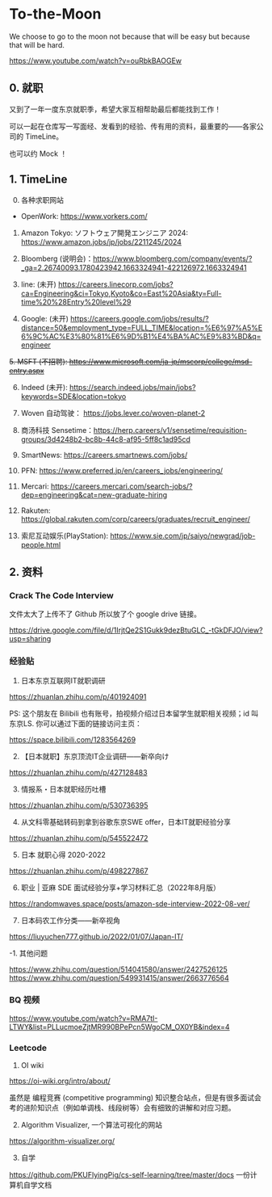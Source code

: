 # To-the-Moon
We choose to go to the moon not because that will be easy but because that will be hard.

https://www.youtube.com/watch?v=ouRbkBAOGEw

## 0. 就职

又到了一年一度东京就职季，希望大家互相帮助最后都能找到工作！

可以一起在仓库写一写面经、发看到的经验、传有用的资料，最重要的——各家公司的 TimeLine。

也可以约 Mock ！

## 1. TimeLine

0. 各种求职网站

  - OpenWork: https://www.vorkers.com/

1. Amazon Tokyo: ソフトウェア開発エンジニア 2024: https://www.amazon.jobs/jp/jobs/2211245/2024

2. Bloomberg (说明会)：https://www.bloomberg.com/company/events/?_ga=2.26740093.1780423942.1663324941-422126972.1663324941

3. line: (未开) https://careers.linecorp.com/jobs?ca=Engineering&ci=Tokyo,Kyoto&co=East%20Asia&ty=Full-time%20%28Entry%20level%29

4. Google: (未开) https://careers.google.com/jobs/results/?distance=50&employment_type=FULL_TIME&location=%E6%97%A5%E6%9C%AC%E3%80%81%E6%9D%B1%E4%BA%AC%E9%83%BD&q=engineer

~~5. MSFT (不招聘): https://www.microsoft.com/ja-jp/mscorp/college/msd-entry.aspx~~

6. Indeed (未开): https://search.indeed.jobs/main/jobs?keywords=SDE&location=tokyo

7. Woven 自动驾驶： https://jobs.lever.co/woven-planet-2

8. 商汤科技 Sensetime：https://herp.careers/v1/sensetime/requisition-groups/3d4248b2-bc8b-44c8-af95-5ff8c1ad95cd

9. SmartNews: https://careers.smartnews.com/jobs/

10. PFN: https://www.preferred.jp/en/careers_jobs/engineering/

11. Mercari: https://careers.mercari.com/search-jobs/?dep=engineering&cat=new-graduate-hiring

12. Rakuten: https://global.rakuten.com/corp/careers/graduates/recruit_engineer/

13. 索尼互动娱乐(PlayStation): https://www.sie.com/jp/saiyo/newgrad/job-people.html


## 2. 资料

### Crack The Code Interview

文件太大了上传不了 Github 所以放了个 google drive 链接。

https://drive.google.com/file/d/1IrjtQe2S1Gukk9dezBtuGLC_-tGkDFJO/view?usp=sharing


### 经验贴

1. 日本东京互联网IT就职调研

https://zhuanlan.zhihu.com/p/401924091

PS: 这个朋友在 Bilibili 也有账号，拍视频介绍过日本留学生就职相关视频；id 叫 东京LS. 你可以通过下面的链接访问主页：

https://space.bilibili.com/1283564269


2. 【日本就职】东京顶流IT企业调研——新卒向け

https://zhuanlan.zhihu.com/p/427128483

3. 情报系・日本就职经历吐槽

https://zhuanlan.zhihu.com/p/530736395

4. 从文科零基础转码到拿到谷歌东京SWE offer，日本IT就职经验分享

https://zhuanlan.zhihu.com/p/545522472

5. 日本 就职心得 2020-2022

https://zhuanlan.zhihu.com/p/498227867

6. 职业 | 亚麻 SDE 面试经验分享+学习材料汇总（2022年8月版）

https://randomwaves.space/posts/amazon-sde-interview-2022-08-ver/

7. 日本码农工作分类——新卒视角

https://liuyuchen777.github.io/2022/01/07/Japan-IT/



-1. 其他问题

https://www.zhihu.com/question/514041580/answer/2427526125
https://www.zhihu.com/question/549931415/answer/2663776564


### BQ 视频

https://www.youtube.com/watch?v=RMA7tI-LTWY&list=PLLucmoeZjtMR990BPePcn5WgoCM_OX0YB&index=4

### Leetcode


1. OI wiki

https://oi-wiki.org/intro/about/

虽然是 编程竞赛 (competitive programming) 知识整合站点，但是有很多面试会考的进阶知识点（例如单调栈、线段树等）会有细致的讲解和对应习题。

2. Algorithm Visualizer, 一个算法可视化的网站

https://algorithm-visualizer.org/

3. 自学

https://github.com/PKUFlyingPig/cs-self-learning/tree/master/docs 一份计算机自学文档
